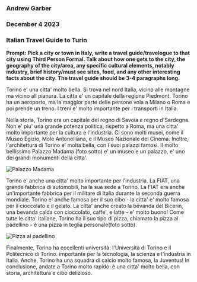 ### Andrew Garber
### December 4 2023
### Italian Travel Guide to Turin

**Prompt: Pick a city or town in Italy, write a travel guide/travelogue to that city using Third Person Formal. Talk about how one gets to the city, the geography of the city/area, any specific cultural elements, notably industry, brief history/must see sites, food, and any other interesting facts about the city. The travel guide should be 3-4 paragraphs long.**

Torino e' una citta' molto bella. Si trova nel nord Italia, vicino alle montagne ma vicino all pianura. La citta e' un capitale della regione Piedmont. Torino ha un aeroporto, ma la maggior parte delle persone vola a Milano o Roma e poi prende un treno. I treni e' molto importante per i transporti in Italia. 

Nella storia, Torino era un capitale del regno di Savoia e regno d'Sardegna. Non e' piu' una grande potenza politica, rispetto a Roma, ma una citta' molto importante per la cultura e l'industria. Ci sono molti musei, come il Museo Egizio, Mole Antonelliana, e il Museo Nazionale del Cinema. Inoltre, l'architettura di Torino e' molta bella, con I suoi palazzi famosi. Il molto bellissimo Palazzo Madama (foto sotto) e' un museo e un palazzo, e' uno dei grandi monumenti della citta'.

![Palazzo Madama](https://tourismmedia.italia.it/is/image/mitur/20220502164807-palazzo-madama-torino-piemonte-shutterstock-1748592425-1)

Torino e' anche una citta' molto importante per l'industria. La FIAT, una grande fabbrica di automobili, ha la sua sede a Torino. La FIAT era anche un'importante fabbrica per il militare di Italia durante la seconda guerra mondiale. Torino e' anche famosa per il suo cibo - la citta' e' molto famosa per il cioccolato e il gelato. La citta' anche creato la bevanda del Bicerin, una bevanda calda con cioccolato, caffe', e latte - e' molto buono! Come tutte le citta' italiane, Torino ha il suo tipo di pizza, chiamato la pizza al padellino - è una pizza in teglia personale(foto sotto).

![Pizza al padellino](https://www.tasteatlas.com/Images/Dishes/cf14be650bf74d3483e98fa4dbaa7c0d.jpg?mw=1300)

Finalmente, Torino ha eccellenti università: l'Università di Torino e il Politecnico di Torino. importante per la tecnologia, la scienza e l’industria in Italia. Anche, Torino ha una squadra di calcio molto famosa, la Juventus! In conclusione, andate a Torino molto rapido: è una citta' molto bella, con storia, architettura e cibo delizioso.
